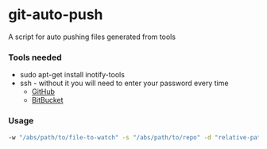 # git-auto-push
A script for auto pushing files generated from tools

### Tools needed ###
 * sudo apt-get install inotify-tools
 * ssh - without it you will need to enter your password every time
	 * [GitHub](https://help.github.com/articles/generating-ssh-keys/)
	 * [BitBucket](https://confluence.atlassian.com/bitbucket/getting-started-with-bitbucket/set-up-version-control/set-up-git/set-up-ssh-for-git)

### Usage ###
```bash
-w "/abs/path/to/file-to-watch" -s "/abs/path/to/repo" -d "relative-path/in/repo/" -m "Git commit message" -t 3600
```
